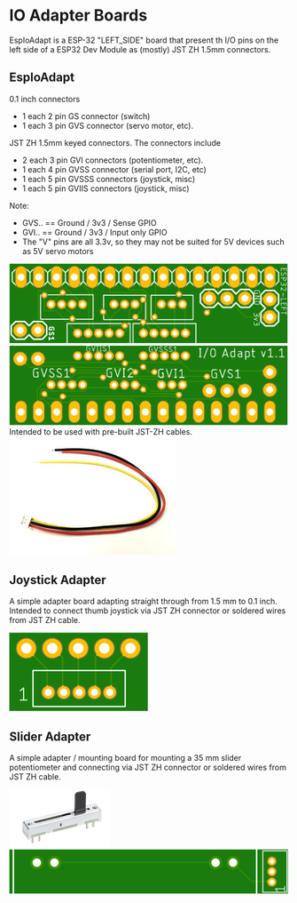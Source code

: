 # IO Adapter Boards
EspIoAdapt is a ESP-32 "LEFT_SIDE" board that present th I/O pins on the left side of 
a ESP32 Dev Module as (mostly) JST ZH 1.5mm connectors.

## EspIoAdapt
0.1 inch connectors
* 1 each 2 pin GS connector  (switch)
* 1 each 3 pin GVS connector (servo motor, etc). 

JST ZH 1.5mm keyed connectors. The connectors include
* 2 each 3 pin GVI connectors (potentiometer, etc). 
* 1 each 4 pin GVSS connector (serial port, I2C, etc)
* 1 each 5 pin GVSSS connectors (joystick, misc)
* 1 each 5 pin GVIIS connectors (joystick, misc)

Note:
*  GVS.. == Ground / 3v3 / Sense GPIO
*  GVI.. == Ground / 3v3 / Input only GPIO
*  The "V" pins are all 3.3v, so they may not be suited for 5V devices such as 5V servo motors

![Top Side](/assets/Esp32IoAdaptTop.png "Top View")
![Bottom Side](/assets/Esp32IoAdaptBottom.png "Bottom View")
Intended to be used with pre-built JST-ZH cables. 
![Cable](/assets/s-l300.jpg)

## Joystick Adapter
A simple adapter board adapting straight through from 1.5 mm to 0.1 inch. Intended to connect thumb joystick via JST ZH connector 
or soldered wires from JST ZH cable.

![Joystick adapter](/assets/joystickadapt.png "Joystick adapter")

## Slider Adapter
A simple adapter / mounting board for mounting a 35 mm slider potentiometer and connecting via JST ZH connector 
or soldered wires from JST ZH cable.

![Slider](/assets/35mmSlider.png "Slider")
![Slider adapter](/assets/slideradapt.png "Slider adapter")

